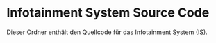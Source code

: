 # Infotainment System Source Code

Dieser Ordner enthält den Quellcode für das Infotainment System (IS).